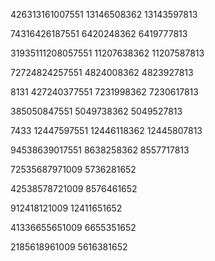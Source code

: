 

426313161007551
13146508362
13143597813

74316426187551
6420248362
6419777813

31935111208057551
11207638362
11207587813

72724824257551
4824008362
4823927813

8131 427240377551
7231998362
7230617813

385050847551
5049738362
5049527813

 7433
12447597551
12446118362
12445807813

94538639017551
8638258362
8557717813

72535687971009
5736281652

42538578721009
8576461652

912418121009
12411651652

41336655651009
6655351652

2185618961009
5616381652

